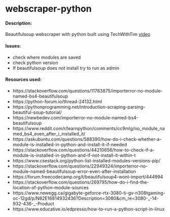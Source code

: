 # webscraper-python
<h4>Description:</h4>
Beautifulsoup webscraper with python built using TechWithTim <a href="https://www.youtube.com/watch?v=gRLHr664tXA">video</a>


<h4>Issues:</h4>
<ul>
  <li>check where modules are saved</li>
  <li>check python version</li>
  <li>If beautifulsoup does not install try to run as admin</li>
  
</ul>

<h4>Resources used:</h4>
<ul>
<li>https://stackoverflow.com/questions/11783875/importerror-no-module-named-bs4-beautifulsoup</li>
<li>https://python-forum.io/thread-24132.html</li>
<li>https://pythonprogramming.net/introduction-scraping-parsing-beautiful-soup-tutorial/</li>
<li>https://newbedev.com/importerror-no-module-named-bs4-beautifulsoup</li>
<li>https://www.reddit.com/r/learnpython/comments/cc9mlg/no_module_named_bs4_even_after_i_installed_it/</li>
<li>https://askubuntu.com/questions/588390/how-do-i-check-whether-a-module-is-installed-in-python-and-install-it-if-needed</li>
<li>https://stackoverflow.com/questions/44210656/how-to-check-if-a-module-is-installed-in-python-and-if-not-install-it-within-t</li>
<li>https://www.csestack.org/python-list-installed-modules-versions-pip/</li>
<li>https://stackoverflow.com/questions/22949324/importerror-no-module-named-beautifulsoup-error-even-after-installation</li>
<li>https://forum.freecodecamp.org/t/beautifulsoup4-wont-import/444994</li>
<li>https://stackoverflow.com/questions/269795/how-do-i-find-the-location-of-python-module-sources</li>
  <li>https://www.newegg.ca/gigabyte-geforce-rtx-3080-ti-gv-n308tgaming-oc-12gd/p/N82E16814932436?Description=3080&cm_re=3080-_-14-932-436-_-Product</li>
  <li>https://www.educative.io/edpresso/how-to-run-a-python-script-in-linux</li>
</ul>
